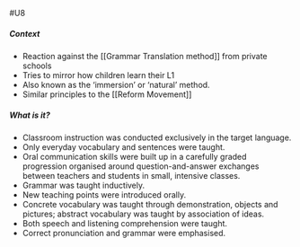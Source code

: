 #U8 
##### Context
- Reaction against the [[Grammar Translation method]] from private schools
- Tries to mirror how children learn their L1
- Also known as the ‘immersion’ or ‘natural’ method.
- Similar principles to the [[Reform Movement]]
##### What is it?
- Classroom instruction was conducted exclusively in the target language.
- Only everyday vocabulary and sentences were taught.
- Oral communication skills were built up in a carefully graded progression organised around question-and-answer exchanges between teachers and students in small, intensive classes.
- Grammar was taught inductively.
- New teaching points were introduced orally.
- Concrete vocabulary was taught through demonstration, objects and pictures; abstract vocabulary was taught by association of ideas.
- Both speech and listening comprehension were taught.
- Correct pronunciation and grammar were emphasised.